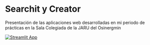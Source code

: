 # Searchit y Creator
Presentación de las aplicaciones web desarrolladas en mi periodo de prácticas en la Sala Colegiada de la JARU del Osinergmin

[![Streamlit App](https://static.streamlit.io/badges/streamlit_badge_black_white.svg)](https://junior19a2000-searchit-y-creator-webappsjaru-2ddcdq.streamlit.app/?embed_options=dark_theme)
